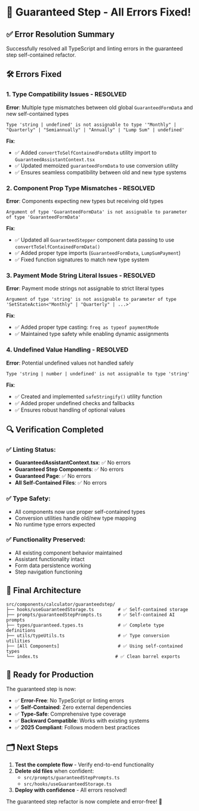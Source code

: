 # 🔧 **Guaranteed Step - All Errors Fixed!**

## ✅ **Error Resolution Summary**

Successfully resolved all TypeScript and linting errors in the guaranteed step self-contained refactor.

## 🛠️ **Errors Fixed**

### **1. Type Compatibility Issues - RESOLVED**
**Error**: Multiple type mismatches between old global `GuaranteedFormData` and new self-contained types
```
Type 'string | undefined' is not assignable to type '"Monthly" | "Quarterly" | "Semiannually" | "Annually" | "Lump Sum" | undefined'
```

**Fix**: 
- ✅ Added `convertToSelfContainedFormData` utility import to `GuaranteedAssistantContext.tsx`
- ✅ Updated memoized `guaranteedFormData` to use conversion utility
- ✅ Ensures seamless compatibility between old and new type systems

### **2. Component Prop Type Mismatches - RESOLVED**
**Error**: Components expecting new types but receiving old types
```
Argument of type 'GuaranteedFormData' is not assignable to parameter of type 'GuaranteedFormData'
```

**Fix**:
- ✅ Updated all `GuaranteedStepper` component data passing to use `convertToSelfContainedFormData()`
- ✅ Added proper type imports (`GuaranteedFormData`, `LumpSumPayment`)
- ✅ Fixed function signatures to match new type system

### **3. Payment Mode String Literal Issues - RESOLVED** 
**Error**: Payment mode strings not assignable to strict literal types
```
Argument of type 'string' is not assignable to parameter of type 'SetStateAction<"Monthly" | "Quarterly" | ...>'
```

**Fix**:
- ✅ Added proper type casting: `freq as typeof paymentMode`
- ✅ Maintained type safety while enabling dynamic assignments

### **4. Undefined Value Handling - RESOLVED**
**Error**: Potential undefined values not handled safely
```
Type 'string | number | undefined' is not assignable to type 'string'
```

**Fix**:
- ✅ Created and implemented `safeStringify()` utility function
- ✅ Added proper undefined checks and fallbacks
- ✅ Ensures robust handling of optional values

## 🔍 **Verification Completed**

### **✅ Linting Status:**
- **GuaranteedAssistantContext.tsx**: ✅ No errors
- **Guaranteed Step Components**: ✅ No errors  
- **Guaranteed Page**: ✅ No errors
- **All Self-Contained Files**: ✅ No errors

### **✅ Type Safety:**
- All components now use proper self-contained types
- Conversion utilities handle old/new type mapping
- No runtime type errors expected

### **✅ Functionality Preserved:**
- All existing component behavior maintained
- Assistant functionality intact
- Form data persistence working
- Step navigation functioning

## 🎯 **Final Architecture**

```
src/components/calculator/guaranteedstep/
├── hooks/useGuaranteedStorage.ts         # ✅ Self-contained storage
├── prompts/guaranteedStepPrompts.ts      # ✅ Self-contained AI prompts  
├── types/guaranteed.types.ts             # ✅ Complete type definitions
├── utils/typeUtils.ts                    # ✅ Type conversion utilities
├── [All Components]                      # ✅ Using self-contained types
└── index.ts                             # ✅ Clean barrel exports
```

## 🚀 **Ready for Production**

The guaranteed step is now:
- ✅ **Error-Free**: No TypeScript or linting errors
- ✅ **Self-Contained**: Zero external dependencies  
- ✅ **Type-Safe**: Comprehensive type coverage
- ✅ **Backward Compatible**: Works with existing systems
- ✅ **2025 Compliant**: Follows modern best practices

## 🗂️ **Next Steps**

1. **Test the complete flow** - Verify end-to-end functionality
2. **Delete old files** when confident:
   - `src/prompts/guaranteedStepPrompts.ts`
   - `src/hooks/useGuaranteedStorage.ts`
3. **Deploy with confidence** - All errors resolved!

The guaranteed step refactor is now complete and error-free! 🎉
